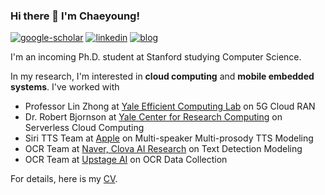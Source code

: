 ### Hi there 👋 I'm Chaeyoung!

[![google-scholar](https://img.shields.io/badge/google%20scholar-black?&logo=google-scholar&logoColor=white&link=https://scholar.google.com/citations?user=lFAXJhUAAAAJ&hl=en&authuser=1)](https://scholar.google.com/citations?user=lFAXJhUAAAAJ&hl=en&authuser=1)
[![linkedin](https://img.shields.io/badge/linkedin-black?logo=Linkedin&logoColor=white&link=https://www.linkedin.com/in/cylee-cs/)](https://www.linkedin.com/in/cylee-cs/)
[![blog](https://img.shields.io/badge/blog-black?logo=jekyll&logoColor=white&link=https://chaeyoung-lee.github.io)](https://chaeyoung-lee.github.io)

I'm an incoming Ph.D. student at Stanford studying Computer Science.

In my research, I'm interested in **cloud computing** and **mobile embedded systems**. I've worked with

* Professor Lin Zhong at [Yale Efficient Computing Lab](http://www.yecl.org/) on 5G Cloud RAN
* Dr. Robert Bjornson at [Yale Center for Research Computing](https://research.computing.yale.edu/) on Serverless Cloud Computing
* Siri TTS Team at [Apple](https://www.apple.com/) on Multi-speaker Multi-prosody TTS Modeling
* OCR Team at [Naver, Clova AI Research](https://www.navercorp.com/en) on Text Detection Modeling
* OCR Team at [Upstage AI](https://en.upstage.ai/) on OCR Data Collection

For details, here is my [CV](https://drive.google.com/file/d/1Nc1fLH_74jn4BtzRtKWrn2dVil9XY_gF/view?usp=sharing).

<!-- [![gh-stats](https://github-readme-stats.vercel.app/api?username=chaeyoung-lee&show_icons=true&hide=commits&count_private=true&theme=transparent)](https://github.com/chaeyoung-lee)

[![Top Langs](https://github-readme-stats.vercel.app/api/top-langs/?username=chaeyoung-lee&layout=compact)](https://github.com/chaeyoung-lee) -->

<!--
**chaeyoung-lee/chaeyoung-lee** is a ✨ _special_ ✨ repository because its `README.md` (this file) appears on your GitHub profile.

[![blog](https://img.shields.io/badge/blog-black?logo=jekyll&logoColor=white&link=https://chaeyoung.github.io)](https://chaeyoung.github.io)

Here are some ideas to get you started:

- 🔭 I’m currently working on ...
- 🌱 I’m currently learning ...
- 👯 I’m looking to collaborate on ...
- 🤔 I’m looking for help with ...
- 💬 Ask me about ...
- 📫 How to reach me: ...
- 😄 Pronouns: ...
- ⚡ Fun fact: ...
-->
